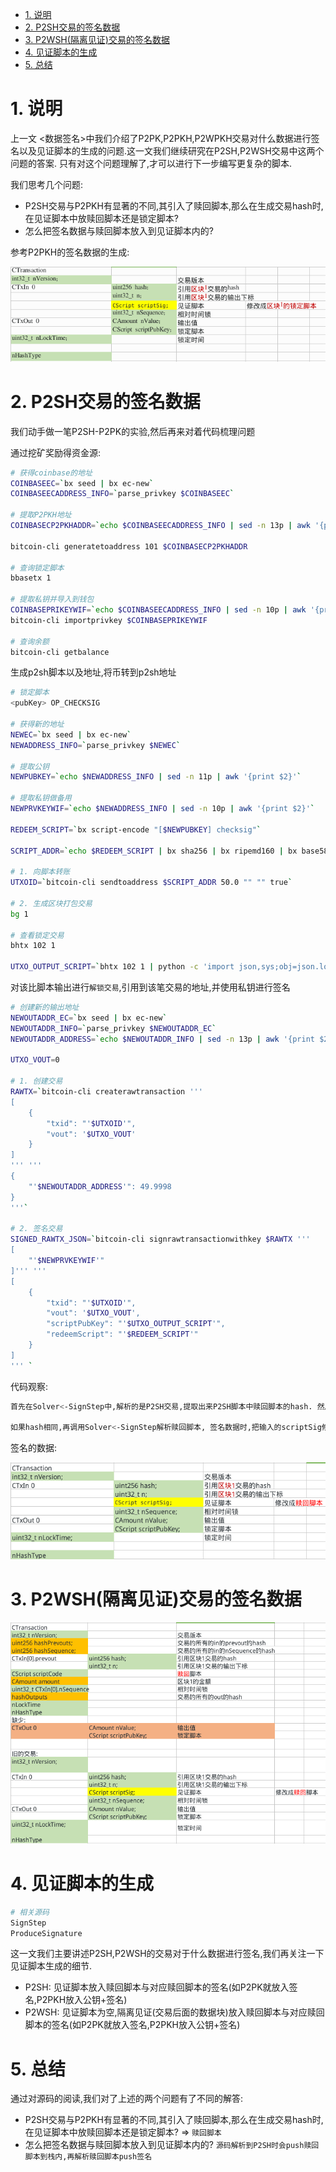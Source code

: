 
<!-- TOC -->

- [1. 说明](#1-说明)
- [2. P2SH交易的签名数据](#2-p2sh交易的签名数据)
- [3. P2WSH(隔离见证)交易的签名数据](#3-p2wsh隔离见证交易的签名数据)
- [4. 见证脚本的生成](#4-见证脚本的生成)
- [5. 总结](#5-总结)

<!-- /TOC -->

<a id="markdown-1-说明" name="1-说明"></a>
# 1. 说明

上一文 <数据签名>中我们介绍了P2PK,P2PKH,P2WPKH交易对什么数据进行签名以及见证脚本的生成的问题.这一文我们继续研究在P2SH,P2WSH交易中这两个问题的答案. 只有对这个问题理解了,才可以进行下一步编写更复杂的脚本.

我们思考几个问题:

* P2SH交易与P2PKH有显著的不同,其引入了赎回脚本,那么在生成交易hash时,在见证脚本中放赎回脚本还是锁定脚本?
* 怎么把签名数据与赎回脚本放入到见证脚本内的?

参考P2PKH的签名数据的生成:

![](./pic/p2pkh_sign.png)


<a id="markdown-2-p2sh交易的签名数据" name="2-p2sh交易的签名数据"></a>
# 2. P2SH交易的签名数据

我们动手做一笔P2SH-P2PK的实验,然后再来对着代码梳理问题

通过挖矿奖励得资金源:

```bash
# 获得coinbase的地址
COINBASEEC=`bx seed | bx ec-new`
COINBASEECADDRESS_INFO=`parse_privkey $COINBASEEC`

# 提取P2PKH地址
COINBASECP2PKHADDR=`echo $COINBASEECADDRESS_INFO | sed -n 13p | awk '{print $2}'`

bitcoin-cli generatetoaddress 101 $COINBASECP2PKHADDR

# 查询锁定脚本
bbasetx 1

# 提取私钥并导入到钱包
COINBASEPRIKEYWIF=`echo $COINBASEECADDRESS_INFO | sed -n 10p | awk '{print $2}'`
bitcoin-cli importprivkey $COINBASEPRIKEYWIF

# 查询余额
bitcoin-cli getbalance
```

生成p2sh脚本以及地址,将币转到p2sh地址
```bash
# 锁定脚本
<pubKey> OP_CHECKSIG

# 获得新的地址
NEWEC=`bx seed | bx ec-new`
NEWADDRESS_INFO=`parse_privkey $NEWEC`

# 提取公钥
NEWPUBKEY=`echo $NEWADDRESS_INFO | sed -n 11p | awk '{print $2}'`

# 提取私钥做备用
NEWPRVKEYWIF=`echo $NEWADDRESS_INFO | sed -n 10p | awk '{print $2}'`

REDEEM_SCRIPT=`bx script-encode "[$NEWPUBKEY] checksig"`

SCRIPT_ADDR=`echo $REDEEM_SCRIPT | bx sha256 | bx ripemd160 | bx base58check-encode --version 5`

# 1. 向脚本转账
UTXOID=`bitcoin-cli sendtoaddress $SCRIPT_ADDR 50.0 "" "" true`

# 2. 生成区块打包交易
bg 1

# 查看锁定交易
bhtx 102 1

UTXO_OUTPUT_SCRIPT=`bhtx 102 1 | python -c 'import json,sys;obj=json.load(sys.stdin);print(obj["vout"][0]["scriptPubKey"]["hex"])'`
```

对该比脚本输出进行`解锁交易`,引用到该笔交易的地址,并使用私钥进行签名
```bash
# 创建新的输出地址
NEWOUTADDR_EC=`bx seed | bx ec-new`
NEWOUTADDR_INFO=`parse_privkey $NEWOUTADDR_EC`
NEWOUTADDR_ADDRESS=`echo $NEWOUTADDR_INFO | sed -n 13p | awk '{print $2}'`

UTXO_VOUT=0

# 1. 创建交易
RAWTX=`bitcoin-cli createrawtransaction '''
[
    {
        "txid": "'$UTXOID'",
        "vout": '$UTXO_VOUT'
    }
]
''' '''
{
    "'$NEWOUTADDR_ADDRESS'": 49.9998
}
'''`

# 2. 签名交易
SIGNED_RAWTX_JSON=`bitcoin-cli signrawtransactionwithkey $RAWTX '''
[
    "'$NEWPRVKEYWIF'"
]''' '''
[
    {
        "txid": "'$UTXOID'",
        "vout": '$UTXO_VOUT',
        "scriptPubKey": "'$UTXO_OUTPUT_SCRIPT'",
        "redeemScript": "'$REDEEM_SCRIPT'"
    }
]
''' `
```

代码观察:

```bash
首先在Solver<-SignStep中,解析的是P2SH交易,提取出来P2SH脚本中赎回脚本的hash. 然后判断输入的赎回脚本hash是否与P2SH脚本中的hash相同.  

如果hash相同,再调用Solver<-SignStep解析赎回脚本, 签名数据时,把输入的scriptSig修改成赎回脚本.
```

签名的数据:  

![](./pic/p2sh_sign.png)


<a id="markdown-3-p2wsh隔离见证交易的签名数据" name="3-p2wsh隔离见证交易的签名数据"></a>
# 3. P2WSH(隔离见证)交易的签名数据

![](./pic/p2wsh_sign.png)

<a id="markdown-4-见证脚本的生成" name="4-见证脚本的生成"></a>
# 4. 见证脚本的生成


```bash
# 相关源码
SignStep
ProduceSignature
```

这一文我们主要讲述P2SH,P2WSH的交易对于什么数据进行签名,我们再关注一下见证脚本生成的细节.

* P2SH: 见证脚本放入赎回脚本与对应赎回脚本的签名(如P2PK就放入签名,P2PKH放入公钥+签名)
* P2WSH: 见证脚本为空,隔离见证(交易后面的数据块)放入赎回脚本与对应赎回脚本的签名(如P2PK就放入签名,P2PKH放入公钥+签名)

<a id="markdown-5-总结" name="5-总结"></a>
# 5. 总结

通过对源码的阅读,我们对了上述的两个问题有了不同的解答:

* P2SH交易与P2PKH有显著的不同,其引入了赎回脚本,那么在生成交易hash时,在见证脚本中放赎回脚本还是锁定脚本?  => `赎回脚本`
* 怎么把签名数据与赎回脚本放入到见证脚本内的? `源码解析到P2SH时会push赎回脚本到栈内,再解析赎回脚本push签名`
